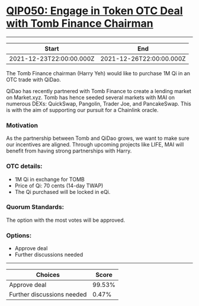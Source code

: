 
# [QIP050: Engage in Token OTC Deal with Tomb Finance Chairman](https://snapshot.org/#/qidao.eth/proposal/0x0bd45f949abb5e511c8c8f227f2494808123fef0effe38b33422f0b478070bb3)

---
| Start | End |
| --- | --- |
| 2021-12-23T22:00:00.000Z | 2021-12-26T22:00:00.000Z |


The Tomb Finance chairman (Harry Yeh) would like to purchase 1M Qi in an OTC trade with QiDao.

QiDao has recently partnered with Tomb Finance to create a lending market on Market.xyz. Tomb has hence seeded several markets with MAI on numerous DEXs: QuickSwap, Pangolin, Trader Joe, and PancakeSwap. This is with the aim of supporting our pursuit for a Chainlink oracle.

### Motivation

As the partnership between Tomb and QiDao grows, we want to make sure our incentives are aligned. Through upcoming projects like LIFE, MAI will benefit from having strong partnerships with Harry.

### OTC details:

* 1M Qi in exchange for TOMB
* Price of Qi: 70 cents (14-day TWAP)
* The Qi purchased will be locked in eQi.

### Quorum Standards:

The option with the most votes will be approved.

### Options:

* Approve deal
* Further discussions needed 

---
| Choices | Score |
| --- | --- |
| Approve deal | 99.53% |
|  Further discussions needed | 0.47% |

